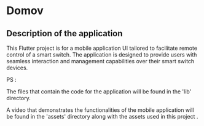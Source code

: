 # Domov

## Description of the application

This Flutter project is for a mobile application UI tailored to facilitate remote control of a smart switch.
The application is designed to provide users with seamless interaction and management capabilities over their smart switch devices.

PS : 

The files that contain the code for the application will be found in the 'lib' directory.

A video that demonstrates the functionalities of the mobile application will be found in the 'assets' directory along with the assets used in this project .

